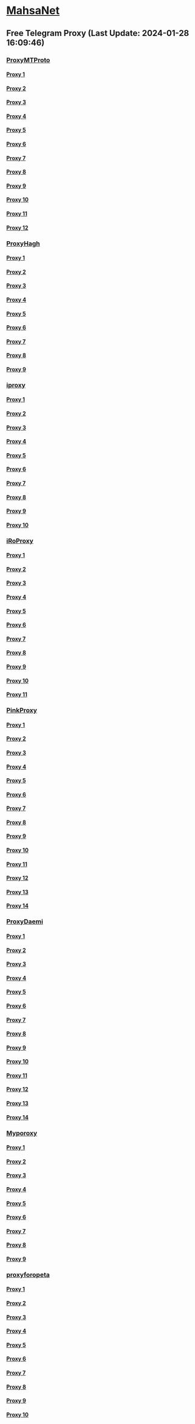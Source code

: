 
# [MahsaNet](https://t.me/mahsa_net)
## Free Telegram Proxy (Last Update: 2024-01-28 16:09:46)
### [ProxyMTProto](https://t.me/ProxyMTProto)
#### [Proxy 1](tg://proxy?server=157.90.249.140&port=7443&secret=AAAAAAAAAAAAAAAAAAAAABQ=)
#### [Proxy 2](tg://proxy?server=49.13.125.13&port=7443&secret=AAAAAAAAAAAAAAAAAAAAABQ=)
#### [Proxy 3](tg://proxy?server=195.201.252.8&port=7543&secret=FgMBAgABAAH8AwOG4kw63Q%3D%3D)
#### [Proxy 4](tg://proxy?server=195.201.255.123&port=7543&secret=FgMBAgABAAH8AwOG4kw63Q%3D%3D)
#### [Proxy 5](tg://proxy?server=159.69.22.20&port=7543&secret=FgMBAgABAAH8AwOG4kw63Q%3D%3D)
#### [Proxy 6](tg://proxy?server=162.55.185.103&port=7543&secret=FgMBAgABAAH8AwOG4kw63Q%3D%3D)
#### [Proxy 7](tg://proxy?server=95.216.197.22&port=7543&secret=FgMBAgABAAH8AwOG4kw63Q%3D%3D)
#### [Proxy 8](tg://proxy?server=65.109.62.178&port=8&secret=FgMBAgABAAH8AwOG4kw63Q==)
#### [Proxy 9](tg://proxy?server=49.13.120.134&port=7443&secret=AAAAAAAAAAAAAAAAAAAAABQ%3D)
#### [Proxy 10](tg://proxy?server=195.201.252.8&port=7543&secret=FgMBAgABAAH8AwOG4kw63Q%3D%3D)
#### [Proxy 11](tg://proxy?server=49.13.201.51&port=7443&secret=AAAAAAAAAAAAAAAAAAAAABQ%3D)
#### [Proxy 12](tg://proxy?server=49.12.5.184&port=7543&secret=FgMBAgABAAH8AwOG4kw63Q%3D%3D)
### [ProxyHagh](https://t.me/ProxyHagh)
#### [Proxy 1](tg://proxy?server=95.217.142.238&port=7443&secret=FgMBAgABAAH8AwOG4kw63Q%3D%3D)
#### [Proxy 2](tg://proxy?server=95.217.142.237&port=8443&secret=ee1603010200010001fc030386e24c3add676f64616464792e636f6d)
#### [Proxy 3](tg://proxy?server=95.217.142.238&port=7443&secret=FgMBAgABAAH8AwOG4kw63Q%3D%3D)
#### [Proxy 4](tg://proxy?server=95.217.142.238&port=7443&secret=FgMBAgABAAH8AwOG4kw63Q%3D%3D)
#### [Proxy 5](tg://proxy?server=95.217.142.237&port=8443&secret=ee1603010200010001fc030386e24c3add676f64616464792e636f6d)
#### [Proxy 6](tg://proxy?server=95.217.142.238&port=7443&secret=FgMBAgABAAH8AwOG4kw63Q%3D%3D)
#### [Proxy 7](tg://proxy?server=95.217.142.237&port=8443&secret=ee1603010200010001fc030386e24c3add676f64616464792e636f6d)
#### [Proxy 8](tg://proxy?server=95.217.142.238&port=7443&secret=FgMBAgABAAH8AwOG4kw63Q%3D%3D)
#### [Proxy 9](tg://proxy?server=95.217.142.237&port=8443&secret=ee1603010200010001fc030386e24c3add676f64616464792e636f6d)
### [iproxy](https://t.me/iproxy)
#### [Proxy 1](tg://proxy?server=148.251.29.121&port=8085&secret=FgMBAgABAAH8AwOG4kw63Q==)
#### [Proxy 2](tg://proxy?server=188.40.244.165&port=8085&secret=FgMBAgABAAH8AwOG4kw63Q==)
#### [Proxy 3](tg://proxy?server=185.222.28.180&port=8085&secret=FgMBAgABAAH8AwOG4kw63Q==)
#### [Proxy 4](tg://proxy?server=148.251.243.18&port=8085&secret=FgMBAgABAAH8AwOG4kw63Q==)
#### [Proxy 5](tg://proxy?server=148.251.224.182&port=8085&secret=FgMBAgABAAH8AwOG4kw63Q==)
#### [Proxy 6](tg://proxy?server=148.251.243.18&port=8085&secret=FgMBAgABAAH8AwOG4kw63Q==)
#### [Proxy 7](tg://proxy?server=188.40.244.165&port=8085&secret=FgMBAgABAAH8AwOG4kw63Q==)
#### [Proxy 8](tg://proxy?server=188.213.0.110&port=8085&secret=FgMBAgABAAH8AwOG4kw63Q==)
#### [Proxy 9](tg://proxy?server=148.251.224.182&port=8085&secret=FgMBAgABAAH8AwOG4kw63Q==)
#### [Proxy 10](tg://proxy?server=188.40.244.165&port=8085&secret=FgMBAgABAAH8AwOG4kw63Q==)
### [iRoProxy](https://t.me/iRoProxy)
#### [Proxy 1](tg://proxy?server=144.76.83.123&port=250&secret=FgMBAgABAAH8AwOG4kw63Q%3D%3D)
#### [Proxy 2](tg://proxy?server=148.251.3.118&port=250&secret=FgMBAgABAAH8AwOG4kw63Q%3D%3D)
#### [Proxy 3](tg://proxy?server=136.243.132.238&port=250&secret=FgMBAgABAAH8AwOG4kw63Q%3D%3D)
#### [Proxy 4](tg://proxy?server=195.201.196.18&port=250&secret=FgMBAgABAAH8AwOG4kw63Q%3D%3D)
#### [Proxy 5](tg://proxy?server=159.69.62.50&port=250&secret=FgMBAgABAAH8AwOG4kw63Q%3D%3D)
#### [Proxy 6](tg://proxy?server=144.76.237.3&port=6&secret=FgMBAgABAAH8AwOG4kw63Q==)
#### [Proxy 7](tg://proxy?server=94.130.204.27&port=6&secret=FgMBAgABAAH8AwOG4kw63Q==)
#### [Proxy 8](tg://proxy?server=212.32.225.75&port=443&secret=FgMBAgABAAH8AwOG4kw63Q%3D%3D)
#### [Proxy 9](tg://proxy?server=178.162.159.88&port=443&secret=FgMBAgABAAH8AwOG4kw63Q%3D%3D)
#### [Proxy 10](tg://proxy?server=178.63.67.53&port=443&secret=FgMBAgABAAH8AwOG4kw63Q%3D%3D)
#### [Proxy 11](tg://proxy?server=213.227.135.151&port=20&secret=FgMBAgABAAH8AwOG4kw63Q%3D%3D)
### [PinkProxy](https://t.me/PinkProxy)
#### [Proxy 1](tg://proxy?server=159.69.122.138&port=4045&secret=FgMBAgABAAH8AwOG4kw63Q==)
#### [Proxy 2](tg://proxy?server=88.99.15.147&port=4045&secret=FgMBAgABAAH8AwOG4kw63Q==)
#### [Proxy 3](tg://proxy?server=116.202.99.201&port=4045&secret=FgMBAgABAAH8AwOG4kw63Q==)
#### [Proxy 4](tg://proxy?server=116.203.248.112&port=4045&secret=FgMBAgABAAH8AwOG4kw63Q==)
#### [Proxy 5](tg://proxy?server=49.12.77.71&port=4045&secret=FgMBAgABAAH8AwOG4kw63Q==)
#### [Proxy 6](tg://proxy?server=49.12.35.44&port=4045&secret=FgMBAgABAAH8AwOG4kw63Q==)
#### [Proxy 7](tg://proxy?server=49.13.116.194&port=4045&secret=FgMBAgABAAH8AwOG4kw63Q==)
#### [Proxy 8](tg://proxy?server=88.99.15.21&port=4045&secret=FgMBAgABAAH8AwOG4kw63Q==)
#### [Proxy 9](tg://proxy?server=159.69.51.238&port=4045&secret=FgMBAgABAAH8AwOG4kw63Q==)
#### [Proxy 10](tg://proxy?server=167.235.204.223&port=4045&secret=FgMBAgABAAH8AwOG4kw63Q==)
#### [Proxy 11](tg://proxy?server=188.34.179.30&port=4045&secret=FgMBAgABAAH8AwOG4kw63Q==)
#### [Proxy 12](tg://proxy?server=116.203.248.112&port=4045&secret=FgMBAgABAAH8AwOG4kw63Q==)
#### [Proxy 13](tg://proxy?server=138.201.117.251&port=4045&secret=FgMBAgABAAH8AwOG4kw63Q==)
#### [Proxy 14](tg://proxy?server=188.34.152.27&port=4045&secret=FgMBAgABAAH8AwOG4kw63Q==)
### [ProxyDaemi](https://t.me/ProxyDaemi)
#### [Proxy 1](tg://proxy?server=195.201.246.151&port=250&secret=FgMBAgABAAH8AwOG4kw63Q%3D%3D)
#### [Proxy 2](tg://proxy?server=195.201.164.86&port=6&secret=FgMBAgABAAH8AwOG4kw63Q==)
#### [Proxy 3](tg://proxy?server=178.63.89.175&port=6&secret=FgMBAgABAAH8AwOG4kw63Q==)
#### [Proxy 4](tg://proxy?server=88.99.250.220&port=6&secret=FgMBAgABAAH8AwOG4kw63Q==)
#### [Proxy 5](tg://proxy?server=46.4.78.150&port=6&secret=FgMBAgABAAH8AwOG4kw63Q==)
#### [Proxy 6](tg://proxy?server=95.217.78.206&port=250&secret=FgMBAgABAAH8AwOG4kw63Q%3D%3D)
#### [Proxy 7](tg://proxy?server=144.76.83.123&port=250&secret=FgMBAgABAAH8AwOG4kw63Q%3D%3D)
#### [Proxy 8](tg://proxy?server=95.217.142.238&port=7443&secret=FgMBAgABAAH8AwOG4kw63Q%3D%3D)
#### [Proxy 9](tg://proxy?server=37.27.42.112&port=2023&secret=FgMBAgABAAH8AwOG4kw63Q%3D%3D)
#### [Proxy 10](tg://proxy?server=49.12.9.126&port=2023&secret=FgMBAgABAAH8AwOG4kw63Q%3D%3D)
#### [Proxy 11](tg://proxy?server=49.13.93.85&port=7443&secret=FgMBAgABAAH8AwOG4kw63Q%3D%3D)
#### [Proxy 12](tg://proxy?server=49.13.93.85&port=7443&secret=FgMBAgABAAH8AwOG4kw63Q%3D%3D)
#### [Proxy 13](tg://proxy?server=49.13.93.85&port=7443&secret=FgMBAgABAAH8AwOG4kw63Q%3D%3D)
#### [Proxy 14](tg://proxy?server=23.88.101.208&port=7443&secret=FgMBAgABAAH8AwOG4kw63Q%3D%3D)
### [Myporoxy](https://t.me/Myporoxy)
#### [Proxy 1](tg://proxy?server=49.13.126.45&port=4550&secret=FpABAiIBhwH8AwOG42xL3Q==)
#### [Proxy 2](tg://proxy?server=49.13.126.174&port=4550&secret=FpABAiIBhwH8AwOG42xL3Q==)
#### [Proxy 3](tg://proxy?server=128.140.93.201&port=8770&secret=FgMBAgABAAH8AwOG4kw63Q==)
#### [Proxy 4](tg://proxy?server=49.12.111.1&port=4550&secret=FpABAiIBhwH8AwOG42xL3Q==)
#### [Proxy 5](tg://proxy?server=49.13.9.230&port=4550&secret=FpABAiIBhwH8AwOG42xL3Q==)
#### [Proxy 6](tg://proxy?server=49.13.126.45&port=4550&secret=FpABAiIBhwH8AwOG42xL3Q==)
#### [Proxy 7](tg://proxy?server=49.13.126.174&port=4550&secret=FpABAiIBhwH8AwOG42xL3Q==)
#### [Proxy 8](tg://proxy?server=195.201.116.90&port=8770&secret=FgMBAgABAAH8AwOG4kw63Q==)
#### [Proxy 9](tg://proxy?server=168.119.174.150&port=8770&secret=FgMBAgABAAH8AwOG4kw63Q==)
### [proxyforopeta](https://t.me/proxyforopeta)
#### [Proxy 1](tg://proxy?server=178.63.89.175&port=6&secret=FgMBAgABAAH8AwOG4kw63Q%3D%3D)
#### [Proxy 2](tg://proxy?server=178.63.118.240&port=8085&secret=FgMBAgABAAH8AwOG4kw63Q%3D%3D)
#### [Proxy 3](tg://proxy?server=157.90.154.166&port=2024&secret=FgMBAgABAAH8AwOG4kw63Q==)
#### [Proxy 4](tg://proxy?server=49.13.201.54&port=7443&secret=AAAAAAAAAAAAAAAAAAAAABQ=)
#### [Proxy 5](tg://proxy?server=5.9.231.190&port=8085&secret=FgMBAgABAAH8AwOG4kw63Q==)
#### [Proxy 6](tg://proxy?server=49.13.125.130&port=3443&secret=FgMBAgABAAH8AwOG4kw63Q%3D%3D)
#### [Proxy 7](tg://proxy?server=178.63.89.175&port=6&secret=FgMBAgABAAH8AwOG4kw63Q%3D%3D)
#### [Proxy 8](tg://proxy?server=148.251.224.180&port=8085&secret=FgMBAgABAAH8AwOG4kw63Q==)
#### [Proxy 9](tg://proxy?server=195.201.196.18&port=250&secret=FgMBAgABAAH8AwOG4kw63Q%3D%3D)
#### [Proxy 10](tg://proxy?server=178.63.132.45&port=9443&secret=FgMBAgABAAH8AwOG4kw63Q==)

    